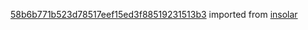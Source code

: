 [58b6b771b523d78517eef15ed3f88519231513b3](https://github.com/insolar/insolar/commit/58b6b771b523d78517eef15ed3f88519231513b3) imported from [insolar](https://github.com/insolar/insolar)

